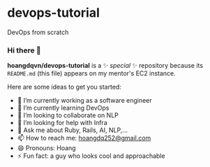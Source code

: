 # devops-tutorial
DevOps from scratch

### Hi there 👋


**hoangdqvn/devops-tutorial** is a ✨ _special_ ✨ repository because its `README.md` (this file) appears on my mentor's EC2 instance.

Here are some ideas to get you started:

- 🔭 I’m currently working as a software engineer
- 🌱 I’m currently learning DevOps
- 👯 I’m looking to collaborate on NLP
- 🤔 I’m looking for help with Infra
- 💬 Ask me about Ruby, Rails, AI, NLP,...
- 📫 How to reach me: hoangdq252@gmail.com
- 😄 Pronouns: Hoang
- ⚡ Fun fact: a guy who looks cool and approachable
